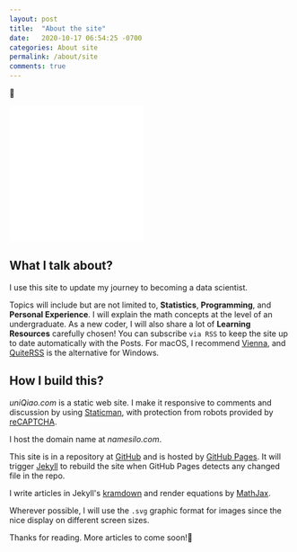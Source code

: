 ```yaml
---
layout: post
title:  "About the site"
date:   2020-10-17 06:54:25 -0700
categories: About site
permalink: /about/site
comments: true
---
```

🤗

![Welcome to uniQiao](/images/welcome.svg "Free to explore")

## What I talk about?
I use this site to update my journey to becoming a data scientist.

Topics will include but are not limited to, __Statistics__, __Programming__, and __Personal Experience__. I will explain the math concepts at the level of an undergraduate. As a new coder, I will also share a lot of __Learning Resources__ carefully chosen! You can subscribe `via RSS` to keep the site up to date automatically with the Posts. For macOS, I recommend [Vienna](https://www.vienna-rss.com/), and [QuiteRSS](https://quiterss.org/) is the alternative for Windows.

## How I build this?
_uniQiao.com_ is a static web site. I make it responsive to comments and discussion by using [Staticman](https://staticman.net/), with protection from robots provided by [reCAPTCHA](https://www.google.com/recaptcha/about).

I host the domain name at _namesilo.com_.

This site is in a repository at [GitHub](https://github.com/qiaohuang/qiaohuang.github.io) and is hosted by [GitHub Pages](https://pages.github.com/). It will trigger [Jekyll](https://jekyllrb.com/) to rebuild the site when GitHub Pages detects any changed file in the repo.

I write articles in Jekyll's [kramdown](https://kramdown.gettalong.org/) and render equations by [MathJax](https://www.mathjax.org/).

Wherever possible, I will use the `.svg` graphic format for images since the nice display on different screen sizes.

Thanks for reading. More articles to come soon!🚀